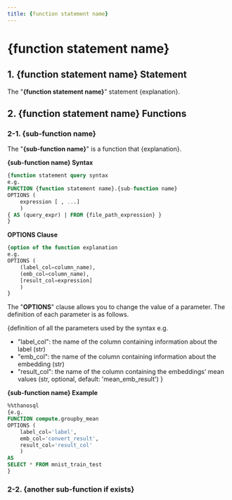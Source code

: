 ```yaml
---
title: {function statement name}
---
```


# __{function statement name}__

## __1. {function statement name} Statement__

The "__{function statement name}__" statement {explanation}.

## __2. {function statement name} Functions__

<!-- In most cases, there will be more than one function within each Function Statement modules. -->

### __2-1. {sub-function name}__

The "__{sub-function name}__" is a function that {explanation}.

__{sub-function name} Syntax__

```sql
{function statement query syntax
e.g. 
FUNCTION {function statement name}.{sub-function name}
OPTIONS (
    expression [ , ...]
    )
{ AS (query_expr) | FROM {file_path_expression} } 
}
```

__OPTIONS Clause__

```sql
{option of the function explanation
e.g. 
OPTIONS (
    (label_col=column_name),
    (emb_col=column_name),
    [result_col=expression]
    )
}
```

The "__OPTIONS__" clause allows you to change the value of a parameter. The definition of each parameter is as follows.

{definition of all the parameters used by the syntax
e.g.
- "label_col": the name of the column containing information about the label (str)
- "emb_col": the name of the column containing information about the embedding (str)
- "result_col": the name of the column containing the embeddings' mean values (str, optional, default: 'mean_emb_result')
}

__{sub-function name} Example__

```sql
%%thanosql
{e.g.
FUNCTION compute.groupby_mean
OPTIONS (
    label_col='label',
    emb_col='convert_result',
    result_col='result_col'
    )
AS
SELECT * FROM mnist_train_test
}
```

### __2-2. {another sub-function if exists}__

<!-- format should be the exactly same as the 2-1 and this should be done for all the sub-functions for each modules -->
